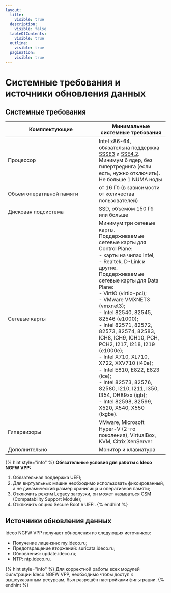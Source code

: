 ```yaml
---
layout:
  title:
    visible: true
  description:
    visible: false
  tableOfContents:
    visible: true
  outline:
    visible: true
  pagination:
    visible: true
---
```


# Системные требования и источники обновления данных

## Системные требования

<table><thead><tr><th width="270.0234541577825">Комплектующие</th><th>Минимальные системные требования</th></tr></thead><tbody><tr><td>Процессор</td><td>Intel x86-64, обязательна поддержка <a href="https://ru.wikipedia.org/wiki/SSSE3">SSSE3</a> и <a href="https://ru.wikipedia.org/wiki/SSE4">SSE4.2</a>. Минимум 6 ядер, без гипертрединга (если есть, нужно отключить). Не больше 1 NUMA ноды</td></tr><tr><td>Объем оперативной памяти</td><td>от 16 Гб (в зависимости от количества пользователей)</td></tr><tr><td>Дисковая подсистема</td><td>SSD, объемом 150 Гб или больше</td></tr><tr><td>Сетевые карты</td><td>Минимум три сетевые карты.<br>Поддерживаемые сетевые карты для Control Plane:<br>- карты на чипах Intel,<br>- Realtek, D-Link и другие.<br>Поддерживаемые сетевые карты для Data Plane:<br>- VirtIO (virtio-pci);<br>- VMware VMXNET3 (vmxnet3);<br>- Intel 82540, 82545, 82546 (e1000);<br>- Intel 82571, 82572, 82573, 82574, 82583, ICH8, ICH9, ICH10, PCH, PCH2, I217, I218, I219 (e1000e);<br>- Intel X710, XL710, X722, XXV710 (i40e);<br>- Intel E810, E822, E823 (ice);<br>- Intel 82573, 82576, 82580, I210, I211, I350, I354, DH89xx (igb);<br>- Intel 82598, 82599, X520, X540, X550 (ixgbe).</td></tr><tr><td>Гипервизоры</td><td>VMware, Microsoft Hyper-V (2-го поколения), VirtualBox, KVM, Citrix XenServer</td></tr><tr><td>Дополнительно</td><td>Монитор и клавиатура</td></tr></tbody></table>

{% hint style="info" %}
**Обязательные условия для работы с Ideco NGFW VPP:**

1. Обязательная поддержка UEFI;
2. Для виртуальных машин необходимо использовать фиксированный, а не динамический размер хранилища и оперативной памяти;
3. Отключить режим Legacy загрузки, он может называться CSM (Compatability Support Module);
4. Отключить опцию Secure Boot в UEFI.
{% endhint %}

## Источники обновления данных

Ideco NGFW VPP получает обновления из следующих источников:

* Получение лицензии: my.ideco.ru;
* Предотвращение вторжений: suricata.ideco.ru;
* Обновления: update.ideco.ru;
* NTP: ntp.ideco.ru.

{% hint style="info" %}
Для корректной работы всех модулей фильтрации Ideco NGFW VPP, необходимо чтобы доступ к вышеуказанным ресурсам, был разрешён настройками фильтрации.
{% endhint %}
